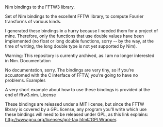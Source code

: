 Nim bindings to the FFTW3 library.

Set of Nim bindings to the excellent FFTW library, to compute Fourier transforms of various kinds.

I generated these bindings in a hurry because I needed them for a project of mine. Therefore, only the functions that use double values have been implemented (no float or long double functions, sorry -- by the way, at the time of writing, the long double type is not yet supported by Nim).

Warning: This repository is currently archived, as I am no longer interested in Nim.
Documentation

No documentation, sorry. The bindings are very tiny, so if you're accustomed with the C interface of FFTW, you're going to have no problems.
Examples

A very short example about how to use these bindings is provided at the end of fftw3.nim.
License

These bindings are released under a MIT license, but since the FFTW library is covered by a GPL license, any program you'll write which use these bindings will need to be released under GPL, as this link explains: http://www.gnu.org/licenses/gpl-faq.html#GPLWrapper.
